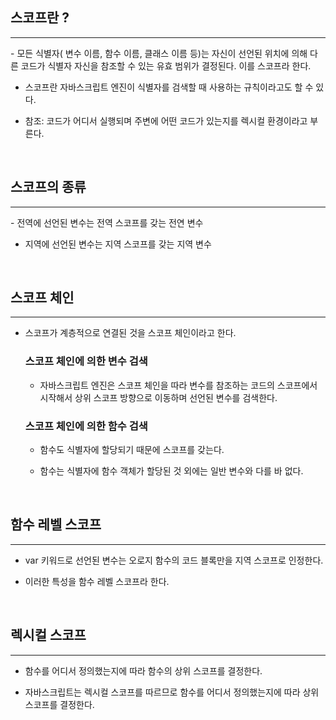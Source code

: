 ## 스코프란 ?
<hr>
- 모든 식별자( 변수 이름, 함수 이름, 클래스 이름 등)는 자신이 선언된 위치에 의해 다른 코드가 식별자 자신을 참조할 수 있는 유효 범위가 결정된다. 이를 스코프라 한다.

- 스코프란 자바스크립트 엔진이 식별자를 검색할 때 사용하는 규칙이라고도 할 수 있다.

- 참조: 코드가 어디서 실행되며 주변에 어떤 코드가 있는지를 렉시컬 환경이라고 부른다.

<br>

## 스코프의 종류
<hr>
- 전역에 선언된 변수는 전역 스코프를 갖는 전연 변수

- 지역에 선언된 변수는 지역 스코프를 갖는 지역 변수

<br>

## 스코프 체인
<hr>

- 스코프가 계층적으로 연결된 것을 스코프 체인이라고 한다.

  ### 스코프 체인에 의한 변수 검색

  - 자바스크립트 엔진은 스코프 체인을 따라 변수를 참조하는 코드의 스코프에서 시작해서 상위 스코프 방향으로 이동하며 
  선언된 변수를 검색한다.

  ### 스코프 체인에 의한 함수 검색

  - 함수도 식별자에 할당되기 때문에 스코프를 갖는다.

  - 함수는 식별자에 함수 객체가 할당된 것 외에는 일반 변수와 다를 바 없다.

<br>

## 함수 레벨 스코프
<hr>

- var 키워드로 선언된 변수는 오로지 함수의 코드 블록만을 지역 스코프로 인정한다.

- 이러한 특성을 함수 레벨 스코프라 한다.

<br>

## 렉시컬 스코프
<hr>

- 함수를 어디서 정의했는지에 따라 함수의 상위 스코프를 결정한다.

- 자바스크립트는 렉시컬 스코프를 따르므로 함수를 어디서 정의했는지에 따라 상위 스코프를 결정한다.
